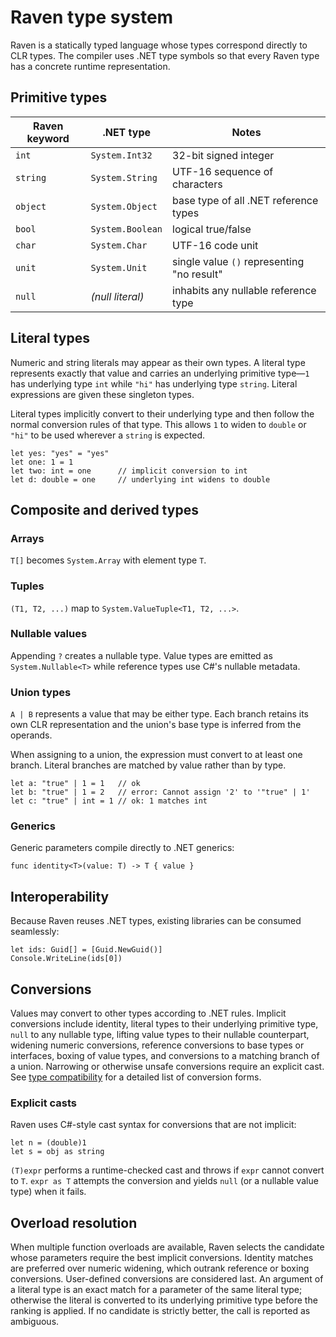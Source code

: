 # Raven type system

Raven is a statically typed language whose types correspond directly to CLR types. The compiler uses .NET type symbols so that every Raven type has a concrete runtime representation.

## Primitive types

| Raven keyword | .NET type | Notes |
| --- | --- | --- |
| `int` | `System.Int32` | 32-bit signed integer |
| `string` | `System.String` | UTF-16 sequence of characters |
| `object` | `System.Object` | base type of all .NET reference types |
| `bool` | `System.Boolean` | logical true/false |
| `char` | `System.Char` | UTF-16 code unit |
| `unit` | `System.Unit` | single value `()` representing "no result" |
| `null` | *(null literal)* | inhabits any nullable reference type |

## Literal types

Numeric and string literals may appear as their own types. A literal type
represents exactly that value and carries an underlying primitive type—`1`
has underlying type `int` while `"hi"` has underlying type `string`. Literal
expressions are given these singleton types.

Literal types implicitly convert to their underlying type and then follow the
normal conversion rules of that type. This allows `1` to widen to `double` or
`"hi"` to be used wherever a `string` is expected.

```raven
let yes: "yes" = "yes"
let one: 1 = 1
let two: int = one      // implicit conversion to int
let d: double = one     // underlying int widens to double
```

## Composite and derived types

### Arrays

`T[]` becomes `System.Array` with element type `T`.

### Tuples

`(T1, T2, ...)` map to `System.ValueTuple<T1, T2, ...>`.

### Nullable values

Appending `?` creates a nullable type. Value types are emitted as `System.Nullable<T>` while reference types use C#'s nullable metadata.

### Union types

`A | B` represents a value that may be either type. Each branch retains its own CLR representation and the union's base type is inferred from the operands.

When assigning to a union, the expression must convert to at least one branch. Literal branches are matched by value rather than by type.

```raven
let a: "true" | 1 = 1   // ok
let b: "true" | 1 = 2   // error: Cannot assign '2' to '"true" | 1'
let c: "true" | int = 1 // ok: 1 matches int
```

### Generics

Generic parameters compile directly to .NET generics:

```raven
func identity<T>(value: T) -> T { value }
```

## Interoperability

Because Raven reuses .NET types, existing libraries can be consumed seamlessly:

```raven
let ids: Guid[] = [Guid.NewGuid()]
Console.WriteLine(ids[0])
```

## Conversions

Values may convert to other types according to .NET rules. Implicit conversions
include identity, literal types to their underlying primitive type, `null` to any
nullable type, lifting value types to their nullable counterpart, widening numeric
conversions, reference conversions to base types or interfaces, boxing of value
types, and conversions to a matching branch of a union. Narrowing or otherwise
unsafe conversions require an explicit cast. See
[type compatibility](../proposals/type-compatibility.md) for a detailed list of
conversion forms.

### Explicit casts

Raven uses C#-style cast syntax for conversions that are not implicit:

```raven
let n = (double)1
let s = obj as string
```

`(T)expr` performs a runtime-checked cast and throws if `expr` cannot convert to `T`.
`expr as T` attempts the conversion and yields `null` (or a nullable value type) when it fails.

## Overload resolution

When multiple function overloads are available, Raven selects the candidate whose
parameters require the best implicit conversions. Identity matches are preferred
over numeric widening, which outrank reference or boxing conversions.
User-defined conversions are considered last. An argument of a literal type is an
exact match for a parameter of the same literal type; otherwise the literal is
converted to its underlying primitive type before the ranking is applied. If no
candidate is strictly better, the call is reported as ambiguous.

